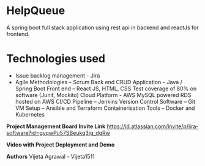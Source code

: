 # HelpQueue
A spring boot full stack application using rest api in backend and reactJs for frontend.

# Technologies used

- Issue backlog management - Jira
- Agile Methodologies – Scrum
Back end CRUD Application – Java / Spring Boot
Front end – React JS, HTML, CSS
Test coverage of 80% on software (Junit, Mockito)
Cloud Platform - AWS
MySQL powered RDS hosted on AWS
CI/CD Pipeline – Jenkins
Version Control Software – Git
VM Setup – Ansible and Terraform
Containerisation Tools – Docker and Kubernetes


**Project Management Board Invite Link**
https://id.atlassian.com/invite/p/jira-software?id=gyqwPu57SBeukq3ig_dgRw


**Video with Project Deployment and Demo**


**Authors**
Vijeta Agrawal - Vijeta1511

